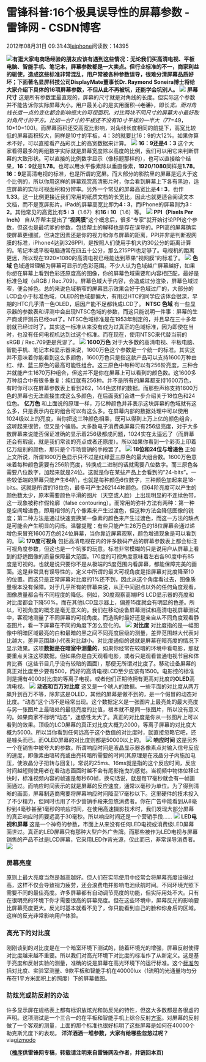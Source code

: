 
# 雷锋科普:16个极具误导性的屏幕参数 - 雷锋网 - CSDN博客


2012年08月31日 09:31:43[leiphone](https://me.csdn.net/leiphone)阅读数：14395


![](http://www.leiphone.com/wp-content/uploads/2012/08/displaymate_logo_200px.png)**有逛大家电商场经验的朋友应该有遇到这些情况：无论我们买高清电视、平板电脑、智能手机、笔记本，屏幕参数都是一大卖点。但行业标准的不一，商家利益的驱使，造成这些标准非常混乱，用户常被各种参数误导，很难分清屏幕品质好坏；下面著名显屏科技公司DisplayMate董事长Dr. Raymond Soneira博士将给大家介绍下具体的16项屏幕参数，不但从此不再被坑，还能学会坑别人。**
![](http://www.leiphone.com/wp-content/uploads/2012/08/original4.jpg)
**屏幕尺寸**
这是所有参数里最直观的，屏幕的尺寸就是对角线的长度。但实际这个参数并不能告诉你实际屏幕大小。用户最关心的是实用面积~~（老潘）~~，即长*宽。而对角线长度一点的变化都会影响很大的可视面积。对比两块不同尺寸的屏幕大小最好取对角尺寸的平方。比如一台7寸的平板还不没有10寸平板的一半大（7*7=49，10*10=100)。而屏幕面积还受高宽比影响，对角线长度相同的前提下，高宽比较低的屏幕面积较大，同样是10寸的平板，4：3的就要比16：9的大12%。如果你算术不好，可以直接看产品彩页上的高宽数据来计算。
![](http://www.leiphone.com/wp-content/uploads/2012/08/766px-16-9-Logo.svg_-300x169.png)
**16：9还是4：3**
这个大家看得最多的两组数字实际就是屏幕宽度除以高度的比例，我们可以用它来判断屏幕的大致形状。可以直接的比例数字显示（像标题那样的），也可以直接给个结果，**16：9**就是**1.78**。也可以用水平像素除以垂直像素，**1920/1080**同样是**1.78**。**16：9**是高清电视的标准，也是所谓的宽屏。而大部分的影院里的屏幕是远大于这个比例的，所以你用这样的屏幕观赏高清影片时，你会看到屏幕上下各有黑边，适应屏幕的实际可视面积和分辨率。另外一个常见的屏幕高宽比是**4 : 3**，也作**1.33**。这一比例更接近我们常用的纸质文档的长宽比，因此也就更适合阅读文本文档，而不是宽屏影片。iPad的屏幕高宽比即为**4 : 3**，而iPhone的屏幕则为**3 : 2**。其他常见的高宽比有**5 : 3**（1.67）和**16 : 10**（1.6）等。
![](http://www.leiphone.com/wp-content/uploads/2012/08/Retina_iMac-300x165.jpg)
**PPI（Pixels Per Inch）**
自从乔帮主提出了“**视网膜**”这个概念后，很多“专家”就开始讨论PPI这个参数，但这也是最坑爹的参数，包括帮主的解释也是存在误导的。PPI高的屏幕确实使屏幕更细腻，但决定因素还是你的视力和你与屏幕的距离，PPI并非是判断视网膜的标准，iPhone4达到326PPI，是按照人们使用手机大约30公分的距离计算的。笔记本或平板电脑通常在四五十公分，那么215PPI也足够了。电视机的距离更远，所以现在1920×1080的高清电视已经能达到苹果“视网膜”的标准了。
![](http://www.leiphone.com/wp-content/uploads/2012/08/ch6_cie_chromaticity_diagram_and_color_gamut.jpg)
**色域**
色域通常理解为屏幕可显示的色彩范围。不少人认为色域越广屏幕越好，如果你想在屏幕上看到色彩还原度高的图像，你的屏幕色域需要和内容相匹配，最好是标准色域（sRGB / Rec.709）。屏幕色域大于内容，会造成过分渲染，屏幕色域过窄，便会掉色。总的来说色域稍窄的屏幕显示效果会好于色域过广的，大部分的LCD会小于标准色域，OLED的色域都偏大，有用过HTC的同学应该体会很深，早期的HTC几乎清一色OLED，后因产能不足都转成LCD了。
**NTSC 色域**
有一些显示器的参数表和评测中会出现NTSC色域的参数，而这只能说明一件事：屏幕的生产商或评测员已经out了。NTSC色域标准是在1953年制定的，并且早在三十多年前就已经过时了。其实这一标准从来没有成为过真正的色域标准，因为即使在当时，也没有任何电视机达到过这个标准。而在现在，使用NTSC来代替当前的sRGB / Rec.709更是荒谬了。
![](http://www.leiphone.com/wp-content/uploads/2012/08/16-Million-Colors.jpg)
**1600万色**
对于大多数的高清电视、平板电脑、智能手机、笔记本和显示器来说，1600万色这个参数是一个统一的标准。其实这并不意味着你能看到这么多颜色，1600万色只是指这款产品可以支持1600万种由红、绿、蓝三原色的最高可能性组合。这三原色中每种可以有256阶亮度，三种合并就能产生1670万种组合，但这并不是你在屏幕上可以看到的颜色数。这1600多万种组合中有很多重复：纯红就有256种。并不是所有的屏幕都支持1600万色，有时你可以在屏幕参数表上看到262，144色这样的数据。而那些声称支持1600万色的屏幕也无法直接生成这么多颜色，在后面我们会进一步介绍关于18位色和24位色。
**亿万色**
和上面说的原理一样，万亿种颜色并非表示这块屏幕的色域就有这么多，只是表示内在的组合可以有这么多。在屏幕内部的数据处理中可以使用1024级以上的亮度，当你把这三种颜色相乘，既可以得到上万上亿的颜色组合，这听起来很赞，但又是个骗局。大多数电子消费类屏幕只有256级亮度，对于大多数屏幕来说能否保证准确的显示着256级都成问题，1024实在太遥远了（而屏幕还会有瑕疵，就是我们常谈的亮点或者还原度）。所以如果你看到一个彩页上印着亿万级别的颜色，那只是个市场营销的手段罢了。
![](http://www.leiphone.com/wp-content/uploads/2012/08/18-bit-video.jpg)
**18位和24位与增递色**
正如上文所说，所谓1600万色显示只不过是红绿蓝三原色的最大组合数。1600万色意味着每种颜色需要有256阶亮度，转换成二进制的话就需要八位数字。而三原色各需要八位数字，加起来就是24位。这就是你在某些产品上会看到的“24-bits”。一些较低端的屏幕只能产生64阶，也就是每种颜色6位数字，三种颜色加起来是18-bits。这就是所谓的18位色，最多可产生262144种颜色。但64阶亮度可以产生的颜色数太少，原本需要颜色平滑的图片（天空或人脸）上出现明显的不连续色带，这一现象被称作假轮廓（false contouring）。而常用的弥补方法有两种：第一种是空间增递色，即用相邻的几个像素来产生过渡色，但这种方法会降低图像的锐度；第二种方法是通过快速变换某一像素的颜色来产生过渡色，而这一方法的缺点是可能会产生明显的闪烁。温馨提醒：有些只能产生26万色的18位屏幕会通过递增色来冒充1600万色的24位屏幕，当你靠近屏幕观察，颜色增递现象是可以看到的。
![](http://www.leiphone.com/wp-content/uploads/2012/08/170-Degree-Viewing-Angles.jpg)
**170度可视角**
包括高清电视在内的许多数码产品的屏幕参数表上都会标注可视角度参数，但这也是一个坑爹的玩意。标准非常模糊的只是说用户从屏幕上看到的舒适图像的质量保障最大范围。170度的可视角度意味着左右各90度中有85度是可视的。也就是说只要你不是从极端的5度范围内看屏幕，都能保障完美的画面。这是非常具有误导性的，定义中所谓的最大可视角度是指屏幕对比度降至10的位置。而这只是正常屏幕对比度的1%还不到，因此从这个角度看过去，图像质量根本没有保障。对于几乎所有的屏幕来说，从正中间甜点以外的任何角度观看，图像质量都会有不同程度的降低。例如，30度观察高端IPS
 LCD显示器的亮度和对比度都会下降50%。而在其他LCD显示器上，偏差15度就会有明显的色差。所以，可视角度的概念是毫无意义的。我们在移动设备屏幕测试和高清电视屏幕测试中，客观地测量了不同屏幕的可视角度。而选购时最好还是亲自从不同角度观看静态图片，看一下屏幕在不同的角度下怎么变化的。
![](http://www.leiphone.com/wp-content/uploads/2012/08/constrat-ratio.jpg)
**对比度**
对比度指的是一幅图像中明暗区域最亮的白和最暗的黑之间不同亮度层级的测量，差异范围越大代表对比越大，差异范围越小代表对比越小。对比度通俗的说就是屏幕在暗亮度的情况下显示效果。这项**数据是在暗室中测量的**，如果你经常在较暗的环境中看电影，那就要重点关注这项数据。但如果你是白天观看电影，或者只是观看普通电视节目和体育比赛（这些节目几乎没有较暗的画面），那便无所谓对比度了。移动设备屏幕的真正对比度至少要有500，而好的高清电视LCD至少应该有1500。电影控的标准则是拥有4000对比度的等离子电视，或者他们正期待拥有更高对比度的**OLED**高清电视。
![](http://www.leiphone.com/wp-content/uploads/2012/08/MegaContrastRatio._V162754945_.jpg)
**动态和百万对比度**
这又是一个唬人的数据。一些平面的对比度从两万飙升到百万不等，除非这是OLED，其他的屏幕是做不到的，是一个假冒的动态对比度。“动态”这个词不是经常出现。这个数据定义是一张图片上最亮处的最大亮度与另一张图片上最暗处的最低亮度的比值，根本就不是同一张图片，所以没有意义的。如果商家不标明“动态”，迷惑性太大了。真正的对比度是你从一张图片上可以看到的效果。顶级的LCD屏幕的真正对比度大概为2000，等离子屏幕的对比度大概为5000。所以当你看到任何远高于这个数值的对比度时，就直接忽略它吧，还是噱头而已。而OLED屏幕的对比度则都是50000以上的。
![](http://www.leiphone.com/wp-content/uploads/2012/08/Response-Time-300x198.png)
**响应时间**
这是另外一个在销售中被夸大的参数。所谓响应时间是液晶显示器各像素点对输入信号反应的速度，即像素由暗转亮或由亮转暗所需要的时间(其原理是在液晶分子内施加电压，使液晶分子扭转与回复)。常说的25ms、16ms就是指的这个反应时间，反应时间越短则使用者在看动态画面时越不会有尾影拖曳的感觉。当视频中物体位移过快时，标准视频内容的帧速是每秒60帧，换句话说，就是每17毫秒就会有一帧画面通过。而响应时间表示的就是屏幕的反应速度，通常以毫秒为单位。为了得到清晰的画面，屏幕制造商需要将屏幕响应时间降至17毫秒以下。这里硬件的技术投入了不少精力，但同时也用了不少营销手段来忽悠消费者。你在广告中能看到从8毫秒到4毫秒甚至1毫秒的响应时间，在使用高速摄影技术时，我们发现大部分屏幕的真正响应时间要远高于30毫秒。所以响应时间还是一个营销手段……
![](http://www.leiphone.com/wp-content/uploads/2012/08/lcd.jpg)
**LED电视和屏幕**
这是一个神奇的参数，市面上从来没有任何LED电视或消费级LED屏幕面世过。真正的LED屏幕只有那种大型户外广告牌。而那些被作为LED电视与屏幕销售的产品不过是LCD屏幕，它采用LED作背光源，仅此而已，非常误导消费者。
![](http://www.leiphone.com/wp-content/uploads/2012/08/brightness_lr.jpg)
### 屏幕亮度
原则上最大亮度当然是越高越好。但人们在实际使用中经常会将屏幕亮度设得过高，这样不仅会导致视力疲劳，还会浪费电并影响电池续航时间。不同环境光照下需要不同的最佳亮度。许多屏幕都有自动调节亮度的功能，但实际用处不大。只有在很明亮的环境下你才需要很高的屏幕亮度。但在这些环境中，屏幕反光的影响要比屏幕亮度更大。反光时基本就看不见了，你只能看到自己的脸和你身后的区域。这样的反光非常影响用户体验。
### 高光下的对比度
刚刚谈到的对比度是在一个暗室环境下测试的，随着环境光的增强，屏幕反射使得对比度越来越不重要。所以我们对高光环境下对比度的标准作了从新定义。这是基于亮度和反射实验的测量，准确的说是屏幕在高光环境下的运行标准。这个[标准](http://www.displaymate.com/Mobile_Brightness_ShootOut_2.htm#Tablets)包括对比度、实验室测量、9款平板和智能手机在40000lux（1流明的光通量均匀分布在1平方米面积上的照度）下的屏幕截图。
### 防炫光或防反射的办法
许多显示屏在规格表上都有标识放炫光和防反光的特性，但这大多数都是各很虚的声明。这项测试是一个三合一的在平板和智能手机上综合反射[方案](http://www.displaymate.com/Mobile_Brightness_ShootOut_2.htm#Tablets)。对屏幕的反射做了一个客观的测量，上面的那个标准也很好标明了这些屏幕是如何在40000个勒克斯光度下的表现。
**洋洋洒洒一堆参数，大家有给哪些忽悠过呢？**
via[gizmodo](http://gizmodo.com/5936192/16-misleading-display-specs-and-what-they-really-mean)

**（****[槐序](http://www.leiphone.com/author/%E9%BB%84%E4%BF%8A)****供****雷锋网****专稿，转载请注明来自雷锋网及作者，并链回本页)**

